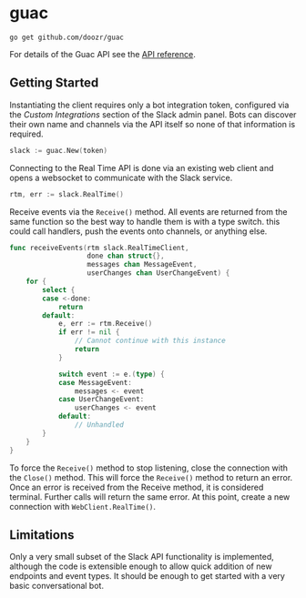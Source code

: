 # guac

```
go get github.com/doozr/guac
```

For details of the Guac API see the [API reference](APIREF.md).

## Getting Started

Instantiating the client requires only a bot integration token, configured via
the *Custom Integrations* section of the Slack admin panel. Bots can discover
their own name and channels via the API itself so none of that information is
required.

```go
slack := guac.New(token)
```

Connecting to the Real Time API is done via an existing web client and opens a
websocket to communicate with the Slack service.

```go
rtm, err := slack.RealTime()
```

Receive events via the `Receive()` method. All events are returned from the same
function so the best way to handle them is with a type switch. this could call
handlers, push the events onto channels, or anything else.

```go
func receiveEvents(rtm slack.RealTimeClient,
                   done chan struct{},
                   messages chan MessageEvent,
                   userChanges chan UserChangeEvent) {
    for {
        select {
        case <-done:
            return
        default:
            e, err := rtm.Receive()
            if err != nil {
                // Cannot continue with this instance
                return
            }

            switch event := e.(type) {
            case MessageEvent:
                messages <- event
            case UserChangeEvent:
                userChanges <- event
            default:
                // Unhandled
        }
    }
}
```

To force the `Receive()` method to stop listening, close the connection with the
`Close()` method. This will force the `Receive()` method to return an error.
Once an error is received from the Receive method, it is considered terminal.
Further calls will return the same error. At this point, create a new connection
with `WebClient.RealTime()`.

## Limitations

Only a very small subset of the Slack API functionality is implemented, although
the code is extensible enough to allow quick addition of new endpoints and event
types. It should be enough to get started with a very basic conversational bot.
